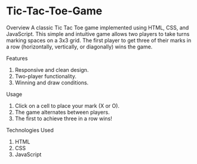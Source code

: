 # Tic-Tac-Toe-Game

Overview
A classic Tic Tac Toe game implemented using HTML, CSS, and JavaScript. This simple and intuitive game allows two players to take turns marking spaces on a 3x3 grid. The first player to get three of their marks in a row (horizontally, vertically, or diagonally) wins the game.

Features
1) Responsive and clean design.
2) Two-player functionality.
3) Winning and draw conditions.

Usage
1) Click on a cell to place your mark (X or O).
2) The game alternates between players.
3) The first to achieve three in a row wins!

Technologies Used
1) HTML
2) CSS
3) JavaScript
